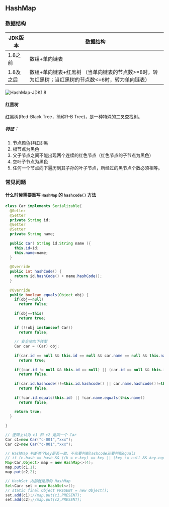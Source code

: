 HashMap
---------------

### 数据结构

|  JDK版本    |   数据结构    |
| ---- | ---- |
|  1.8之前    |  数组+单向链表     |
|  1.8及之后  |  数组+单向链表+红黑树  （当单向链表的节点数>=8时，转为红黑树；当红黑树的节点数<=6时，转为单向链表）  |

![HashMap-JDK1.8](https://images.gitee.com/uploads/images/2020/0704/150850_20b8829d_536895.png "HashMap-JDK1.8.png")

#### 红黑树
红黑树(Red-Black Tree，简称R-B Tree)，是一种特殊的二叉查找树。

##### 特征：
1. 节点颜色非红即黑
2. 根节点为黑色
3. 父子节点之间不能出现两个连续的红色节点（红色节点的子节点为黑色）
4. 空叶子节点为黑色
5. 任何一个节点向下遍历到其子孙的叶子节点，所经过的黑节点个数必须相等。

### 常见问题
#### 什么时候需要重写 `HashMap` 的 `hashcode()` 方法

```java
class Car implements Serializable{
  @Getter
  @Setter
  private String id;
  @Getter
  @Setter
  private String name;
  
  public Car( String id,String name ){
    this.id=id;
    this.name=name;
  }
  
  @Override
  public int hashCode() {
    return id.hashCode() + name.hashCode();
  }
  
  @Override
  public boolean equals(Object obj) { 
    if(obj==null)
      return false;
      
    if(obj==this)
      return true;
    
    if (!(obj instanceof Car))  
      return false; 
    
    // 安全地向下转型
    Car car = (Car) obj;
    
    if(car.id == null && this.id == null && car.name == null && this.name == null)
      return true;
    
    if((car.id != null && this.id == null) || (car.id == null && this.id != null) || (car.name == null && this.name != null) || (car.name == null && this.name != null))
      return false;
    
    if(car.id.hashcode()!=this.id.hashcode() || car.name.hashcode()!=this.name.hashcode())
      return false;
      
    if(!car.id.equals(this.id) || !car.name.equals(this.name))
      return false;
    
    return true;  
  }  
  
}

// 逻辑上认为 c1 和 c2 是同一个 Car
Car c1=new Car("c-001","xxx");
Car c2=new Car("c-001","xxx");

// HashMap 判断两个key是否一致，不光要判断hashcode还要判断equals
// if (e.hash == hash && ((k = e.key) == key || (key != null && key.equals(k))))
Map<Car,Object> map = new HashMap<>(4);
map.put(c1,1);
map.put(c2,2);

// HashSet 内部就是用的 HashMap
Set<Car> set = new HashSet<>();
// static final Object PRESENT = new Object(); 
set.add(c1);//map.put(c1,PRESENT);
set.add(c2);//map.put(c2,PRESENT);

```